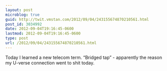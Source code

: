 ```yaml
---
layout: post
microblog: true
guid: http://twit.vmstan.com/2012/09/04/243155674870210561.html
post_id: 3034992
date: 2012-09-04T19:16:45-0600
lastmod: 2012-09-04T19:16:45-0600
type: post
url: /2012/09/04/243155674870210561.html
---
```

Today I learned a new telecom term. “Bridged tap” - apparently the reason my U-verse connection went to shit today.
